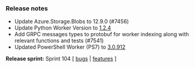 ### Release notes
<!-- Please add your release notes in the following format:
- My change description (#PR)
-->
- Update Azure.Storage.Blobs to 12.9.0 (#7456)
- Update Python Worker Version to [1.2.4](https://github.com/Azure/azure-functions-python-worker/releases/tag/1.2.4)
- Add GRPC messages types to protobuf for worker indexing along with relevant functions and tests (#7541)
- Updated PowerShell Worker (PS7) to [3.0.912](https://github.com/Azure/azure-functions-powershell-worker/releases/tag/v3.0.912)


**Release sprint:** Sprint 104
[ [bugs](https://github.com/Azure/azure-functions-host/issues?q=is%3Aissue+milestone%3A%22Functions+Sprint+<successiveSprint>%22+label%3Abug+is%3Aclosed) | [features](https://github.com/Azure/azure-functions-host/issues?q=is%3Aissue+milestone%3A%22Functions+Sprint+104%22+label%3Afeature+is%3Aclosed) ]
